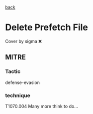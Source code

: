 [back](../index.md)
# Delete Prefetch File
Cover by sigma :x: 
## MITRE
### Tactic
defense-evasion
### technique
T1070.004
Many more think to do...